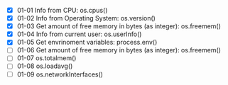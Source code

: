 - [x] 01-01 Info from CPU: os.cpus()
- [x] 01-02 Info from Operating System: os.version()
- [x] 01-03  Get amount of free memory in bytes (as integer): os.freemem()
- [x] 01-04 Info from current user: os.userInfo()
- [x] 01-05 Get envrinoment variables: process.env()
- [ ] 01-06 Get amount of free memory in bytes (as integer): os.freemem()
- [ ] 01-07 os.totalmem()
- [ ] 01-08 os.loadavg()
- [ ] 01-09 os.networkInterfaces()
